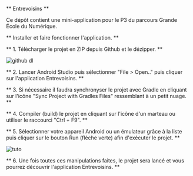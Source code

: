 ** Entrevoisins **

Ce dépôt contient une mini-application pour le P3 du parcours Grande École du Numérique.

** Installer et faire fonctionner l'application. **

** 1. Télécharger le projet en ZIP depuis Github et le dézipper. **

![github dl](https://user-images.githubusercontent.com/64955408/122775175-290e2c00-d2aa-11eb-8d5b-83330830af69.PNG)


** 2. Lancer Android Studio puis sélectionner "File > Open.." puis cliquer sur l'application Entrevoisins. **

** 3. Si nécessaire il faudra synchronyser le projet avec Gradle en cliquant sur l'icône "Sync Project with Gradles Files" ressemblant à un petit nuage. **

** 4. Compiler (build) le projet en cliquant sur l'icône d'un marteau ou utiliser le raccourci "Ctrl + F9". **

** 5. Sélectionner votre appareil Android ou un émulateur grâce à la liste puis cliquer sur le bouton Run (flèche verte) afin d'exécuter le projet. **

![tuto](https://user-images.githubusercontent.com/64955408/122775257-3a573880-d2aa-11eb-957d-ff09a458343e.PNG)


** 6. Une fois toutes ces manipulations faites, le projet sera lancé et vous pourrez découvrir l'application Entrevoisins. ** 
